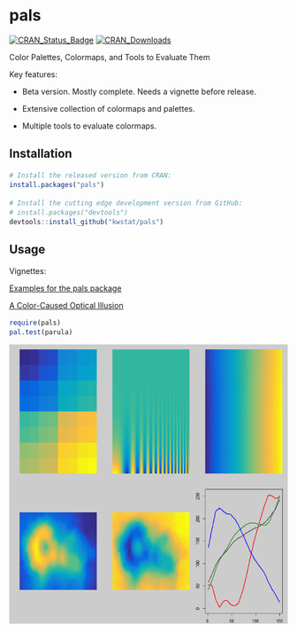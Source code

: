 # pals

[![CRAN_Status_Badge](http://www.r-pkg.org/badges/version/pals)](https://cran.r-project.org/package=pals)
[![CRAN_Downloads](https://cranlogs.r-pkg.org/badges/pals)](https://cranlogs.r-pkg.org/badges/pals)

Color Palettes, Colormaps, and Tools to Evaluate Them

Key features:

* Beta version. Mostly complete. Needs a vignette before release.

* Extensive collection of colormaps and palettes.

* Multiple tools to evaluate colormaps.

## Installation

```R
# Install the released version from CRAN:
install.packages("pals")

# Install the cutting edge development version from GitHub:
# install.packages("devtools")
devtools::install_github("kwstat/pals")
```

## Usage

Vignettes:

[Examples for the pals package](https://rawgit.com/kwstat/pals/master/vignettes/pals_examples.html)

[A Color-Caused Optical Illusion](https://rawgit.com/kwstat/pals/master/vignettes/illusion.html)

```R
require(pals)
pal.test(parula)
```
![pals](figure/parula.png)
